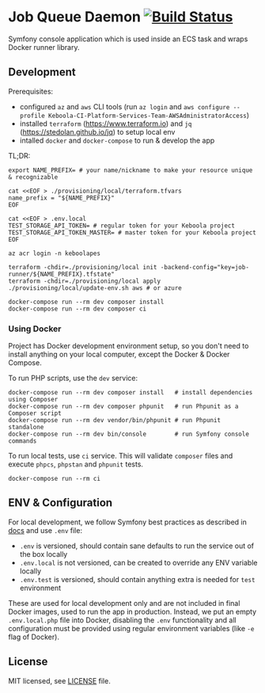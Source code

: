 # Job Queue Daemon [![Build Status](https://dev.azure.com/keboola-dev/job-runner/_apis/build/status/keboola.job-runner?branchName=main)](https://dev.azure.com/keboola-dev/job-runner/_build/latest?definitionId=5&branchName=main)

Symfony console application which is used inside an ECS task and wraps Docker runner library.

## Development
Prerequisites:
* configured `az` and `aws` CLI tools (run `az login` and `aws configure --profile Keboola-CI-Platform-Services-Team-AWSAdministratorAccess`)
* installed `terraform` (https://www.terraform.io) and `jq` (https://stedolan.github.io/jq) to setup local env
* intalled `docker` and `docker-compose` to run & develop the app

TL;DR:
```
export NAME_PREFIX= # your name/nickname to make your resource unique & recognizable

cat <<EOF > ./provisioning/local/terraform.tfvars
name_prefix = "${NAME_PREFIX}"
EOF

cat <<EOF > .env.local
TEST_STORAGE_API_TOKEN= # regular token for your Keboola project
TEST_STORAGE_API_TOKEN_MASTER= # master token for your Keboola project
EOF

az acr login -n keboolapes

terraform -chdir=./provisioning/local init -backend-config="key=job-runner/${NAME_PREFIX}.tfstate"
terraform -chdir=./provisioning/local apply
./provisioning/local/update-env.sh aws # or azure

docker-compose run --rm dev composer install
docker-compose run --rm dev composer ci
```

### Using Docker
Project has Docker development environment setup, so you don't need to install anything on your local computer, except
the Docker & Docker Compose.

To run PHP scripts, use the `dev` service:
```shell
docker-compose run --rm dev composer install   # install dependencies using Composer 
docker-compose run --rm dev composer phpunit   # run Phpunit as a Composer script
docker-compose run --rm dev vendor/bin/phpunit # run Phpunit standalone
docker-compose run --rm dev bin/console        # run Symfony console commands
```

To run local tests, use `ci` service. This will validate `composer` files and execute `phpcs`, `phpstan` and `phpunit` tests.
```shell
docker-compose run --rm ci
```

## ENV & Configuration
For local development, we follow Symfony best practices as described in
[docs](https://symfony.com/doc/current/configuration.html#configuring-environment-variables-in-env-files)
and use `.env` file:
* `.env` is versioned, should contain sane defaults to run the service out of the box locally
* `.env.local` is not versioned, can be created to override any ENV variable locally
* `.env.test` is versioned, should contain anything extra is needed for `test` environment

These are used for local development only and are not included in final Docker images, used to run the app in
production. Instead, we put an empty `.env.local.php` file into Docker, disabling the `.env` functionality and all
configuration must be provided using regular environment variables (like `-e` flag of Docker).

## License

MIT licensed, see [LICENSE](./LICENSE) file.
